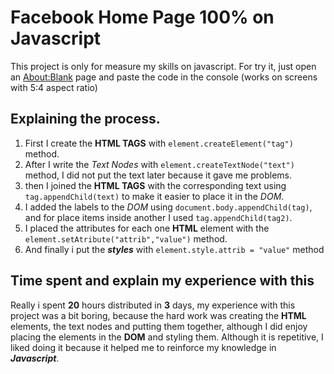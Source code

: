# Facebook Home Page 100% on Javascript

This project is only for measure my skills on javascript.
For try it, just open an [About:Blank](about:blank) page and paste the code in the console (works on screens with 5:4 aspect ratio)

## Explaining the process.

1. First I create the **HTML TAGS** with `element.createElement("tag")` method.
2. After I write the *Text Nodes* with `element.createTextNode("text")` method, I did not put the text later because it gave me problems.
3. then I joined the **HTML TAGS** with the corresponding text using `tag.appendChild(text)` to make it easier to place it in the *DOM*.
4. I added the labels to the *DOM* using `document.body.appendChild(tag)`, and for place items inside another I used `tag.appendChild(tag2)`.
5. I placed the attributes for each one **HTML** element with the `element.setAtribute("attrib","value")` method.
6. And finally i put the ***styles*** with `element.style.attrib = "value"` method

## Time spent and explain my experience with this

Really i spent **20** hours distributed in **3** days, my experience with this project was a bit boring, because the hard work was creating the **HTML** elements, the text nodes and putting them together, although I did enjoy placing the elements in the **DOM** and styling them. Although it is repetitive, I liked doing it because it helped me to reinforce my knowledge in ***Javascript***.
